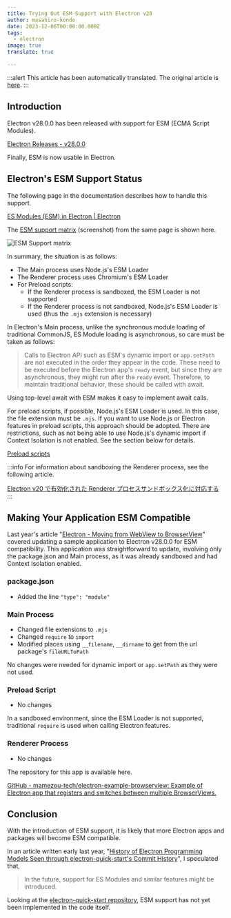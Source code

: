 ```yaml
---
title: Trying Out ESM Support with Electron v28
author: masahiro-kondo
date: 2023-12-06T00:00:00.000Z
tags:
  - electron
image: true
translate: true

---
```


:::alert
This article has been automatically translated.
The original article is [here](https://developer.mamezou-tech.com/blogs/2023/12/06/electron-esm-support-available/).
:::



## Introduction

Electron v28.0.0 has been released with support for ESM (ECMA Script Modules).

[Electron Releases - v28.0.0](https://releases.electronjs.org/release/v28.0.0)

Finally, ESM is now usable in Electron.

## Electron's ESM Support Status

The following page in the documentation describes how to handle this support.

[ES Modules (ESM) in Electron | Electron](https://www.electronjs.org/docs/latest/tutorial/esm)

The [ESM support matrix](https://www.electronjs.org/docs/latest/tutorial/esm#summary-esm-support-matrix) (screenshot) from the same page is shown here.

![ESM Support matrix](https://i.gyazo.com/3d11643d9b8bee56d8ff63db366d86c2.png)

In summary, the situation is as follows:

- The Main process uses Node.js's ESM Loader
- The Renderer process uses Chromium's ESM Loader
- For Preload scripts:
  - If the Renderer process is sandboxed, the ESM Loader is not supported
  - If the Renderer process is not sandboxed, Node.js's ESM Loader is used (thus the `.mjs` extension is necessary)

In Electron's Main process, unlike the synchronous module loading of traditional CommonJS, ES Module loading is asynchronous, so care must be taken as follows:

> Calls to Electron API such as ESM's dynamic import or `app.setPath` are not executed in the order they appear in the code. These need to be executed before the Electron app's `ready` event, but since they are asynchronous, they might run after the `ready` event. Therefore, to maintain traditional behavior, these should be called with await.

Using top-level await with ESM makes it easy to implement await calls.

For preload scripts, if possible, Node.js's ESM Loader is used. In this case, the file extension must be `.mjs`. If you want to use Node.js or Electron features in preload scripts, this approach should be adopted. There are restrictions, such as not being able to use Node.js's dynamic import if Context Isolation is not enabled. See the section below for details.

[Preload scripts](https://www.electronjs.org/docs/latest/tutorial/esm#preload-scripts)

:::info
For information about sandboxing the Renderer process, see the following article.

[Electron v20 で有効化された Renderer プロセスサンドボックス化に対応する](/blogs/2022/08/03/electron-renderer-process-sandboxed/)
:::

## Making Your Application ESM Compatible

Last year's article "[Electron - Moving from WebView to BrowserView](/blogs/2022/01/07/electron-browserview/)" covered updating a sample application to Electron v28.0.0 for ESM compatibility. This application was straightforward to update, involving only the package.json and Main process, as it was already sandboxed and had Context Isolation enabled.

### package.json
- Added the line `"type": "module"`

### Main Process

- Changed file extensions to `.mjs`
- Changed `require` to `import`
- Modified places using `__filename`, `__dirname` to get from the url package's `fileURLToPath`

No changes were needed for dynamic import or `app.setPath` as they were not used.

### Preload Script

- No changes

In a sandboxed environment, since the ESM Loader is not supported, traditional `require` is used when calling Electron features.

### Renderer Process

- No changes

The repository for this app is available here.

[GitHub - mamezou-tech/electron-example-browserview: Example of Electron app that registers and switches between multiple BrowserViews.](https://github.com/mamezou-tech/electron-example-browserview)

## Conclusion
With the introduction of ESM support, it is likely that more Electron apps and packages will become ESM compatible.

In an article written early last year, "[History of Electron Programming Models Seen through electron-quick-start's Commit History](/blogs/2022/02/14/history-of-electron-quick-start/)", I speculated that,

> In the future, support for ES Modules and similar features might be introduced.

Looking at the [electron-quick-start repository](https://github.com/electron/electron-quick-start), ESM support has not yet been implemented in the code itself.
